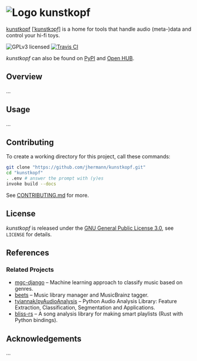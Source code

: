# ![Logo](https://raw.github.com/jhermann/kunstkopf/master/doc/_static/kunstkopf-logo-24.png) kunstkopf

[kunstkopf](http://en.wikipedia.org/wiki/Dummy_head_recording)
[[ˈkʊnstkɔp͜f](https://translate.google.com/#de/de/Kunstkopf)]
is a home for tools that handle audio (meta-)data and control your hi-fi toys.

![GPLv3 licensed](http://img.shields.io/badge/license-GPLv3-red.svg)
[![Travis CI](https://api.travis-ci.org/jhermann/kunstkopf.svg)](https://travis-ci.org/jhermann/kunstkopf)

*kunstkopf* can also be found on
[PyPI](https://pypi.python.org/pypi/kunstkopf)
and [Open HUB](https://www.ohloh.net/p/kunstkopf).


## Overview

…


## Usage

…


## Contributing

To create a working directory for this project, call these commands:

```sh
git clone "https://github.com/jhermann/kunstkopf.git"
cd "kunstkopf"
. .env # answer the prompt with (y)es
invoke build --docs
```

See [CONTRIBUTING.md](https://github.com/jhermann/kunstkopf/blob/master/CONTRIBUTING.md) for more.


## License

*kunstkopf* is released under the
[GNU General Public License 3.0](http://www.gnu.org/licenses/gpl-3.0.txt),
see ``LICENSE`` for details.


## References

### Related Projects

* [mgc-django](https://github.com/indrajithi/mgc-django) – Machine learning approach to classify music based on genres.
* [beets](https://github.com/beetbox/beets) – Music library manager and MusicBrainz tagger.
* [tyiannak/pyAudioAnalysis](https://github.com/tyiannak/pyAudioAnalysis) – Python Audio Analysis Library: Feature Extraction, Classification, Segmentation and Applications.
* [bliss-rs](https://github.com/Polochon-street/bliss-rs) – A song analysis library for making smart playlists (Rust with Python bindings).


## Acknowledgements

…
